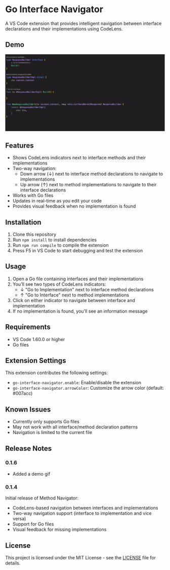 # Go Interface Navigator

A VS Code extension that provides intelligent navigation between interface declarations and their implementations using CodeLens.

## Demo

![Demo](Demo.gif)

## Features

- Shows CodeLens indicators next to interface methods and their implementations
- Two-way navigation:
  - Down arrow (↓) next to interface method declarations to navigate to implementations
  - Up arrow (↑) next to method implementations to navigate to their interface declarations
- Works with Go files
- Updates in real-time as you edit your code
- Provides visual feedback when no implementation is found

## Installation

1. Clone this repository
2. Run `npm install` to install dependencies
3. Run `npm run compile` to compile the extension
4. Press F5 in VS Code to start debugging and test the extension

## Usage

1. Open a Go file containing interfaces and their implementations
2. You'll see two types of CodeLens indicators:
   - ↓ "Go to Implementation" next to interface method declarations
   - ↑ "Go to Interface" next to method implementations
3. Click on either indicator to navigate between interface and implementation
4. If no implementation is found, you'll see an information message

## Requirements

- VS Code 1.60.0 or higher
- Go files

## Extension Settings

This extension contributes the following settings:

* `go-interface-navigator.enable`: Enable/disable the extension
* `go-interface-navigator.arrowColor`: Customize the arrow color (default: #007acc)

## Known Issues

- Currently only supports Go files
- May not work with all interface/method declaration patterns
- Navigation is limited to the current file

## Release Notes
### 0.1.6
- Added a demo gif

### 0.1.4

Initial release of Method Navigator:
- CodeLens-based navigation between interfaces and implementations
- Two-way navigation support (interface to implementation and vice versa)
- Support for Go files
- Visual feedback for missing implementations

## License

This project is licensed under the MIT License - see the [LICENSE](LICENSE) file for details. 